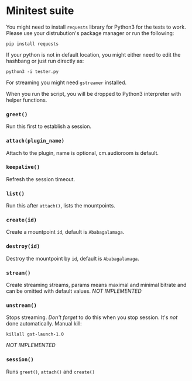 # Minitest suite

You might need to install `requests` library for Python3 for the tests to work. Please use your
distrubution's package manager or run the following:
```
pip install requests
```

If your python is not in default location, you might either need to edit the hashbang or
just run directly as:
```
python3 -i tester.py
```

For streaming you might need `gstreamer` installed.

When you run the script, you will be dropped to Python3 interpreter with helper functions.

### `greet()`

Run this first to establish a session.

### `attach(plugin_name)`

Attach to the plugin, name is optional, cm.audioroom is default.

### `keepalive()`

Refresh the session timeout.

### `list()`

Run this after `attach()`, lists the mountpoints.

### `create(id)`

Create a mountpoint `id`, default is `Ababagalamaga`.

### `destroy(id)`

Destroy the mountpoint by `id`, default is `Ababagalamaga`.

### `stream()`

Create streaming streams, params means maximal and minimal bitrate and can be omitted with
default values. *NOT IMPLEMENTED*

### `unstream()`

Stops streaming. *Don't forget* to do this when you stop session. It's *not* done automatically. Manual kill:
```
killall gst-launch-1.0
```
*NOT IMPLEMENTED*

### `session()`

Runs `greet()`, `attach()` and `create()`
